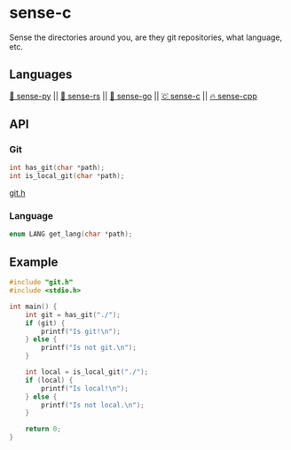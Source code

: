 # sense-c
Sense the directories around you, are they git repositories, what language, etc.

## Languages
[ :snake: sense-py](https://github.com/JakeRoggenbuck/sense-py) || [:crab: sense-rs](https://github.com/JakeRoggenbuck/sense-rs) || 
[:hamster: sense-go](https://github.com/JakeRoggenbuck/sense-go) || [🇨 sense-c](https://github.com/JakeRoggenbuck/sense-c) || [🔥 sense-cpp](https://github.com/JakeRoggenbuck/sense-cpp)

## API

### Git

```c
int has_git(char *path);
int is_local_git(char *path);
```

[git.h](https://github.com/JakeRoggenbuck/sense-c/blob/main/src/git.h)

### Language
```c
enum LANG get_lang(char *path);
```

## Example
```c
#include "git.h"
#include <stdio.h>

int main() {
	int git = has_git("./");
	if (git) {
		printf("Is git!\n");
	} else {
		printf("Is not git.\n");
	}

	int local = is_local_git("./");
	if (local) {
		printf("Is local!\n");
	} else {
		printf("Is not local.\n");
	}

    return 0;
}
```

